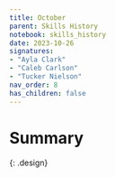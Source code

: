 ```yaml
---
title: October
parent: Skills History
notebook: skills_history
date: 2023-10-26
signatures:
- "Ayla Clark"
- "Caleb Carlson"
- "Tucker Nielson"
nav_order: 8
has_children: false
---
```


# Summary
{: .design}




<canvas id="SkillsHistory" to_date="2023-09-28"></canvas>
